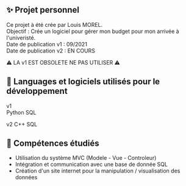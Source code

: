 ## ✨ Projet personnel

Ce projet à été crée par Louis MOREL.  
Objectif : Crée un logiciel pour gérer mon budget pour mon arrivée à l'univeristé.  
Date de publication v1 : 09/2021  
Date de publication v2 : EN COURS  

⚠️ LA v1 EST OBSOLETE NE PAS UTILISER ⚠️  

## 🔧 Languages et logiciels utilisés pour le développement

v1  
Python
SQL

v2
C++
SQL

## 🧠 Compétences étudiés

- Utilisation du système MVC (Modele - Vue - Controleur)
- Intégration et communication avec une base de donnée SQL
- Création d'un site internet pour la manipulation / visualisation des données
